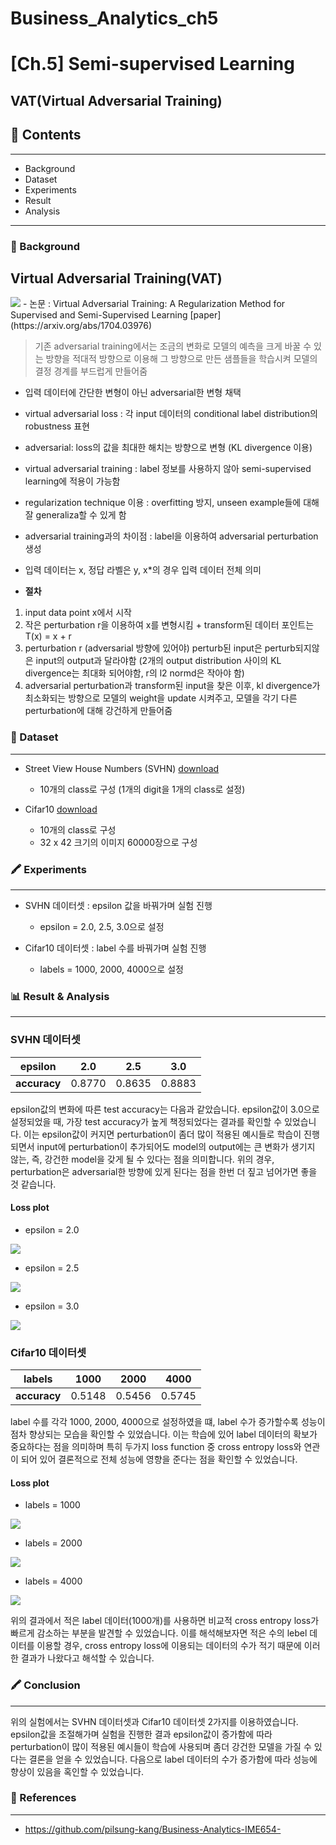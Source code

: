 # Business_Analytics_ch5
# **[Ch.5] Semi-supervised Learning**
## VAT(Virtual Adversarial Training)

## 📂 Contents
-----------------------------
* Background
* Dataset
* Experiments
* Result
* Analysis

-----------------------------
### :pushpin: Background

## **Virtual Adversarial Training(VAT)**
<img src="./imgs/ba5/vat.jpg">
- 논문 : Virtual Adversarial Training: A Regularization Method for Supervised and Semi-Supervised Learning [paper](https://arxiv.org/abs/1704.03976)

> 기존 adversarial training에서는 조금의 변화로 모델의 예측을 크게 바꿀 수 있는 방향을 적대적 방향으로 
이용해 그 방향으로 만든 샘플들을 학습시켜 모델의 결정 경계를 부드럽게 만들어줌

- 입력 데이터에 간단한 변형이 아닌 adversarial한 변형 채택
- virtual adversarial loss : 각 input 데이터의 conditional label distribution의 robustness 표현
- adversarial: loss의 값을 최대한 해치는 방향으로 변형 (KL divergence 이용)
- virtual adversarial training : label 정보를 사용하지 않아 semi-supervised learning에 적용이 가능함
- regularization technique 이용 : overfitting 방지, unseen example들에 대해 잘 generaliza할 수 있게 함
- adversarial training과의 차이점 : label을 이용하여 adversarial perturbation 생성
- 입력 데이터는 x, 정답 라벨은 y, x*의 경우 입력 데이터 전체 의미

- **절차**
1. input data point x에서 시작
2. 작은 perturbation r을 이용하여 x를 변형시킴 + transform된 데이터 포인트는 T(x) = x + r
3. perturbation r (adversarial 방향에 있어야) perturb된 input은 perturb되지않은 input의 output과 달라야함 (2개의 output distribution 사이의 KL divergence는 최대화 되어야함,  r의 l2 normd은 작아야 함)
4. adversarial perturbation과 transform된 input을 찾은 이후, kl divergence가 최소화되는 방향으로 모델의 weight을 update 시켜주고, 모델을 각기 다른 perturbation에 대해 강건하게 만들어줌

### 📂 Dataset
----------------------------
* Street
View House Numbers (SVHN) [download](http://ufldl.stanford.edu/housenumbers/)
    - 10개의 class로 구성 (1개의 digit을 1개의 class로 설정)


* Cifar10 [download](https://www.cs.toronto.edu/~kriz/cifar.html)
    - 10개의 class로 구성
    - 32 x 42 크기의 이미지 60000장으로 구성


### 🖍️ Experiments
----------------------------
- SVHN 데이터셋 : epsilon 값을 바꿔가며 실험 진행
    - epsilon = 2.0, 2.5, 3.0으로 설정

- Cifar10 데이터셋 : label 수를 바꿔가며 실험 진행
    - labels = 1000, 2000, 4000으로 설정

### 📊 Result & Analysis
------------------------------
### **SVHN 데이터셋**

|**epsilon**|2.0|2.5|3.0|
|:--:|:--:|:--:|:--:|
|**accuracy**|0.8770|0.8635|0.8883|

epsilon값의 변화에 따른 test accuracy는 다음과 같았습니다. epsilon값이 3.0으로 설정되었을 때, 가장 test accuracy가 높게 책정되었다는 결과를 확인할 수 있었습니다. 이는 epsilon값이 커지면 perturbation이 좀더 많이 적용된 예시들로 학습이 진행되면서 input에 perturbation이 추가되어도 model의 output에는 큰 변화가 생기지 않는, 즉, 강건한 model을 갖게 될 수 있다는 점을 의미합니다. 위의 경우, perturbation은 adversarial한 방향에 있게 된다는 점을 한번 더 짚고 넘어가면 좋을 것 같습니다.

#### **Loss plot** 

- epsilon = 2.0
<img src="./imgs/ba5/svh_2.0.png">

- epsilon = 2.5
<img src="./imgs/ba5/svhn_2.5.png">

- epsilon = 3.0
<img src="./imgs/ba5/svhn_3.0.png">


### **Cifar10 데이터셋**

|**labels**|1000|2000|4000|
|:--:|:--:|:--:|:--:|
|**accuracy**|0.5148|0.5456|0.5745|

label 수를 각각 1000, 2000, 4000으로 설정하였을 떄, label 수가 증가할수록 성능이 점차 향상되는 모습을 확인할 수 있었습니다. 이는 학습에 있어 label 데이터의 확보가 중요하다는 점을 의미하며 특히 두가지 loss function 중 cross entropy loss와 연관이 되어 있어 결론적으로 전체 성능에 영향을 준다는 점을 확인할 수 있었습니다.

#### **Loss plot**

- labels = 1000
<img src="./imgs/ba5/cifar10_1000.png">

- labels = 2000
<img src="./imgs/ba5/cifar10_2000.png">

- labels = 4000
<img src="./imgs/ba5/cifar10_4000.png">

위의 결과에서 적은 label 데이터(1000개)를 사용하면 비교적 cross entropy loss가 빠르게 감소하는 부분을 발견할 수 있었습니다. 이를 해석해보자면 적은 수의 lebel 데이터를 이용할 경우, cross entropy loss에 이용되는 데이터의 수가 적기 때문에 이러한 결과가 나왔다고 해석할 수 있습니다.

### 🖍️ Conclusion
------------------------------
위의 실험에서는 SVHN 데이터셋과 Cifar10 데이터셋 2가지를 이용하였습니다. epsilon값을 조절해가며 실험을 진행한 결과 epsilon값이 증가함에 따라 perturbation이 많이 적용된 예시들이 학습에 사용되며 좀더 강건한 모델을 가질 수 있다는 결론을 얻을 수 있었습니다. 다음으로 label 데이터의 수가 증가함에 따라 성능에 향상이 있음을 혹인할 수 있었습니다. 

### 📂 References
------------------------------
* https://github.com/pilsung-kang/Business-Analytics-IME654-

